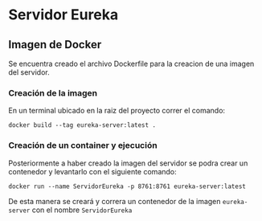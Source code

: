 # Servidor Eureka


## Imagen de Docker
Se encuentra creado el archivo Dockerfile para la creacion de una imagen del servidor.

### Creación de la imagen
En un terminal ubicado en la raiz del proyecto correr el comando:

` docker build --tag eureka-server:latest . `

### Creación de un container y ejecución
Posteriormente a haber creado la imagen del servidor se podra crear un contenedor y levantarlo con el siguiente comando:

` docker run --name ServidorEureka -p 8761:8761 eureka-server:latest `

De esta manera se creará y correra un contenedor de la imagen `eureka-server` con el nombre `ServidorEureka`
